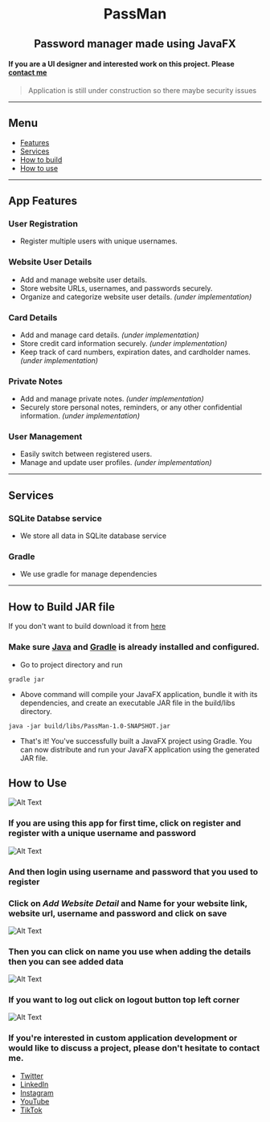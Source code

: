 # <h1 align="center">PassMan</h1>
<h2 align="center">Password manager made using JavaFX</h1>

#### If you are a UI designer and interested work on this project. Please [contact me](#contact)

> Application is still under construction so there maybe security issues

---

## Menu

- [Features](#app-features)
- [Services](#services)
- [How to build](#build)
- [How to use](#use)

---
## App Features <a name="app-features"></a>

### User Registration
- Register multiple users with unique usernames.

### Website User Details
- Add and manage website user details.
- Store website URLs, usernames, and passwords securely.
- Organize and categorize website user details. *(under implementation)*

### Card Details
- Add and manage card details. *(under implementation)*
- Store credit card information securely. *(under implementation)*
- Keep track of card numbers, expiration dates, and cardholder names. *(under implementation)*

### Private Notes
- Add and manage private notes. *(under implementation)*
- Securely store personal notes, reminders, or any other confidential information. *(under implementation)*

### User Management
- Easily switch between registered users.
- Manage and update user profiles. *(under implementation)*
---

## Services <a name="services"></a>

### SQLite Databse service
- We store all data in SQLite database service

### Gradle
- We use gradle for manage dependencies
---

## How to Build JAR file<a name="build"></a>

If you don't want to build download it from [here](https://github.com/heshanthenura/PassMan/releases)

### Make sure [Java](https://www.oracle.com/java/technologies/downloads/) and [Gradle](https://gradle.org/install/) is already installed and configured.

- Go to project directory and run
```
gradle jar
```
- Above command will compile your JavaFX application, bundle it with its dependencies, and create an executable JAR file in the build/libs directory.
```
java -jar build/libs/PassMan-1.0-SNAPSHOT.jar
```
- That's it! You've successfully built a JavaFX project using Gradle. You can now distribute and run your JavaFX application using the generated JAR file.

## How to Use <a name="use"></a>

<img align="center" alt="Alt Text" src="/screenshots/img.png"/>

### If you are using this app for first time, click on register and register with a unique username and password

<img align="center" alt="Alt Text" src="/screenshots/img_1.png"/>

### And then login using username and password that you used to register

### Click on *Add Website Detail* and Name for your website link, website url, username and password and click on save

<img align="center" alt="Alt Text" src="/screenshots/img_2.png"/>

### Then you can click on name you use when adding the details then you can see added data

<img align="center" alt="Alt Text" src="/screenshots/img_3.png"/>

### If you want to log out click on logout button top left corner

<img align="center" alt="Alt Text" src="/screenshots/img_4.png"/>


### If you're interested in custom application development or would like to discuss a project, please don't hesitate to contact me.

<a name="contact"></a>
<ul>
    <li><a href="https://twitter.com/Heshantk">Twitter</a></li>
    <li><a href="https://www.linkedin.com/in/heshanthenura">LinkedIn</a></li>
    <li><a href="https://www.instagram.com/heshan_thenura/">Instagram</a></li>
    <li><a href="https://youtube.com/@heshanthenura">YouTube</a></li>
    <li><a href="https://www.tiktok.com/@heshanthenura">TikTok</a></li>
</ul>